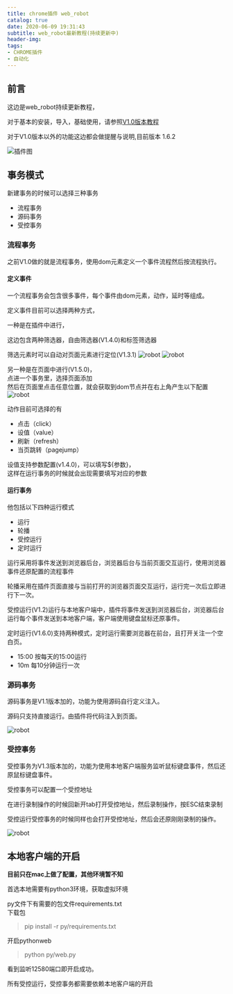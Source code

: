 ```yaml
---
title: chrome插件 web_robot
catalog: true
date: 2020-06-09 19:31:43
subtitle: web_robot最新教程(持续更新中)
header-img: 
tags:
- CHROME插件
- 自动化
---
```


## 前言

这边是web_robot持续更新教程，  

对于基本的安装，导入，基础使用，请参照[V1.0版本教程](/article/article_18_chrome插件-网页自动化/)  

对于V1.0版本以外的功能这边都会做提醒与说明,目前版本 1.6.2

![插件图](/img/mypost/robot_pic.jpg)

## 事务模式

新建事务的时候可以选择三种事务

- 流程事务
- 源码事务
- 受控事务

### 流程事务

之前V1.0做的就是流程事务，使用dom元素定义一个事件流程然后按流程执行。

#### 定义事件

一个流程事务会包含很多事件，每个事件由dom元素，动作，延时等组成。

定义事件目前可以选择两种方式，

一种是在插件中进行，  

这边包含两种筛选器，自由筛选器(V1.4.0)和标签筛选器

筛选元素时可以自动对页面元素进行定位(V1.3.1)
![robot](/img/mypost/robot_event.jpg)
![robot](/img/mypost/robot2.jpg)


另一种是在页面中进行(V1.5.0)，  
点进一个事务里，选择页面添加  
然后在页面里点击任意位置，就会获取到dom节点并在右上角产生以下配置
![robot](/img/mypost/robot1.jpg)

动作目前可选择的有 
- 点击（click）
- 设值（value）
- 刷新（refresh）
- 当页跳转（pagejump）

设值支持参数配置(v1.4.0)，可以填写${参数}，  
这样在运行事务的时候就会出现需要填写对应的参数

#### 运行事务

他包括以下四种运行模式
- 运行
- 轮播
- 受控运行
- 定时运行

运行采用将事件发送到浏览器后台，浏览器后台与当前页面交互运行，使用浏览器事件还原配置的流程事件  

轮播采用在插件页面直接与当前打开的浏览器页面交互运行，运行完一次后立即进行下一次。

受控运行(V1.2)运行与本地客户端中，插件将事件发送到浏览器后台，浏览器后台运行每个事件发送到本地客户端，客户端使用键盘鼠标还原事件。

定时运行(V1.6.0)支持两种模式，定时运行需要浏览器在前台，且打开关注一个空白页。
- 15:00 按每天的15:00运行
- 10m 每10分钟运行一次

### 源码事务

源码事务是V1.1版本加的，功能为使用源码自行定义注入。

源码只支持直接运行。由插件将代码注入到页面。

![robot](/img/mypost/robot3.jpg)


### 受控事务

受控事务为V1.3版本加的，功能为使用本地客户端服务监听鼠标键盘事件，然后还原鼠标键盘事件。

受控事务可以配置一个受控地址

在进行录制操作的时候回新开tab打开受控地址，然后录制操作，按ESC结束录制

受控运行受控事务的时候同样也会打开受控地址，然后会还原刚刚录制的操作。

![robot](/img/mypost/robot4.jpg)

## 本地客户端的开启

**目前只在mac上做了配置，其他环境暂不知**

首选本地需要有python3环境，获取虚拟环境 

py文件下有需要的包文件requirements.txt  
下载包
> pip install -r py/requirements.txt

开启pythonweb
> python py/web.py

看到监听12580端口即开启成功。

所有受控运行，受控事务都需要依赖本地客户端的开启